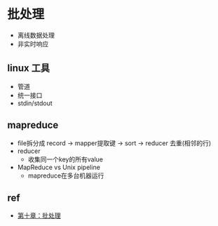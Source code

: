 # 批处理

+ 离线数据处理
+ 非实时响应

## linux 工具
+ 管道
+ 统一接口
+ stdin/stdout


## mapreduce
+ file拆分成 record -> mapper提取键 -> sort -> reducer 去重(相邻的行)
+ reducer
    + 收集同一个key的所有value
+ MapReduce vs Unix pipeline
    + mapreduce在多台机器运行

## ref
+ [第十章：批处理](http://ddia.vonng.com/#/ch10)